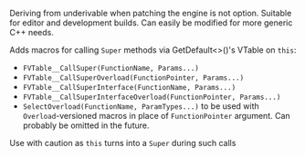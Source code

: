 Deriving from underivable when patching the engine is not option. Suitable for editor and development builds. Can easily be modified for more generic C++ needs. 

Adds macros for calling `Super` methods via GetDefault<>()'s VTable on `this`:
- `FVTable__CallSuper(FunctionName, Params...)`
- `FVTable__CallSuperOverload(FunctionPointer, Params...)`
- `FVTable__CallSuperInterface(FunctionName, Params...)`
- `FVTable__CallSuperInterfaceOverload(FunctionPointer, Params...)`
- `SelectOverload(FunctionName, ParamTypes...)` to be used with `Overload`-versioned macros in place of `FunctionPointer` argument. Can probably be omitted in the future.

Use with caution as `this` turns into a `Super` during such calls